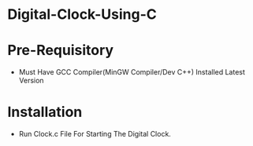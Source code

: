 # Digital-Clock-Using-C

# Pre-Requisitory

- Must Have GCC Compiler(MinGW Compiler/Dev C++) Installed Latest Version

# Installation

- Run Clock.c File For Starting The Digital Clock.
